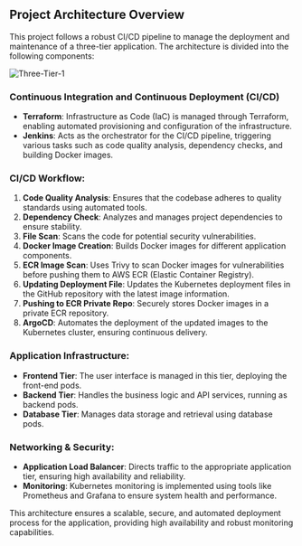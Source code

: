 

## Project Architecture Overview

This project follows a robust CI/CD pipeline to manage the deployment and maintenance of a three-tier application. The architecture is divided into the following components:

![Three-Tier-1](https://github.com/user-attachments/assets/3a747e2a-58a2-4fb7-9e53-b28237690766)


### Continuous Integration and Continuous Deployment (CI/CD)
- **Terraform**: Infrastructure as Code (IaC) is managed through Terraform, enabling automated provisioning and configuration of the infrastructure.
- **Jenkins**: Acts as the orchestrator for the CI/CD pipeline, triggering various tasks such as code quality analysis, dependency checks, and building Docker images.

### CI/CD Workflow:
1. **Code Quality Analysis**: Ensures that the codebase adheres to quality standards using automated tools.
2. **Dependency Check**: Analyzes and manages project dependencies to ensure stability.
3. **File Scan**: Scans the code for potential security vulnerabilities.
4. **Docker Image Creation**: Builds Docker images for different application components.
5. **ECR Image Scan**: Uses Trivy to scan Docker images for vulnerabilities before pushing them to AWS ECR (Elastic Container Registry).
6. **Updating Deployment File**: Updates the Kubernetes deployment files in the GitHub repository with the latest image information.
7. **Pushing to ECR Private Repo**: Securely stores Docker images in a private ECR repository.
8. **ArgoCD**: Automates the deployment of the updated images to the Kubernetes cluster, ensuring continuous delivery.

### Application Infrastructure:
- **Frontend Tier**: The user interface is managed in this tier, deploying the front-end pods.
- **Backend Tier**: Handles the business logic and API services, running as backend pods.
- **Database Tier**: Manages data storage and retrieval using database pods.

### Networking & Security:
- **Application Load Balancer**: Directs traffic to the appropriate application tier, ensuring high availability and reliability.
- **Monitoring**: Kubernetes monitoring is implemented using tools like Prometheus and Grafana to ensure system health and performance.

  

This architecture ensures a scalable, secure, and automated deployment process for the application, providing high availability and robust monitoring capabilities.


